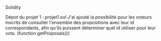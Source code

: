 Solidity

Dépot du projet 1 : projet1.sol
  J'ai ajouté la possibilité pour les voteurs inscrits de consulter l'ensemble des propositions avec leur id correspondants, afin qu'ils puissent déterminer quel id utiliser pour leur vote. (function getProposals())
